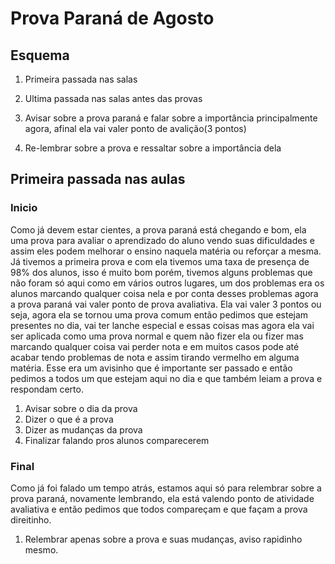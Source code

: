 # Prova Paraná de Agosto


## Esquema
1. Primeira passada nas salas
2. Ultima passada nas salas antes das provas


1. Avisar sobre a prova paraná e falar sobre a importância principalmente agora, afinal ela vai valer ponto de avalição(3 pontos)
2. Re-lembrar sobre a prova e ressaltar sobre a importância dela


## Primeira passada nas aulas
### Inicio
Como já devem estar cientes, a prova paraná está chegando e bom, ela uma prova para avaliar o aprendizado do aluno vendo suas dificuldades e assim eles podem melhorar o ensino naquela matéria ou reforçar a mesma. Já tivemos a primeira prova e com ela tivemos uma taxa de presença de 98% dos alunos, isso é muito bom porém, tivemos alguns problemas que não foram só aqui como em vários outros lugares, um dos problemas era os alunos marcando qualquer coisa nela e por conta desses problemas agora a prova paraná vai valer ponto de prova avaliativa. Ela vai valer 3 pontos ou seja, agora ela se tornou uma prova comum então pedimos que estejam presentes no dia, vai ter lanche especial e essas coisas mas agora ela vai ser aplicada como uma prova normal e quem não fizer ela ou fizer mas marcando qualquer coisa vai perder nota e em muitos casos pode até acabar tendo problemas de nota e assim tirando vermelho em alguma matéria. Esse era um avisinho que é importante ser passado e então pedimos a todos um que estejam aqui no dia e que também leiam a prova e respondam certo.



1. Avisar sobre o dia da prova
2. Dizer o que é a prova
3. Dizer as mudanças da prova
4. Finalizar falando pros alunos comparecerem




### Final
Como já foi falado um tempo atrás, estamos aqui só para relembrar sobre a prova paraná, novamente lembrando, ela está valendo ponto de atividade avaliativa e então pedimos que todos compareçam e que façam a prova direitinho. 


1. Relembrar apenas sobre a prova e suas mudanças, aviso rapidinho mesmo.
